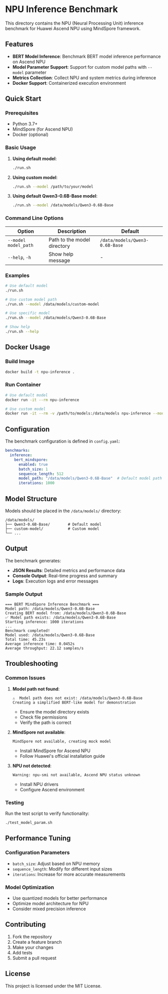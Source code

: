 # NPU Inference Benchmark

This directory contains the NPU (Neural Processing Unit) inference benchmark for Huawei Ascend NPU using MindSpore framework.

## Features

- **BERT Model Inference**: Benchmark BERT model inference performance on Ascend NPU
- **Model Parameter Support**: Support for custom model paths with `--model` parameter
- **Metrics Collection**: Collect NPU and system metrics during inference
- **Docker Support**: Containerized execution environment

## Quick Start

### Prerequisites

- Python 3.7+
- MindSpore (for Ascend NPU)
- Docker (optional)

### Basic Usage

1. **Using default model**:
   ```bash
   ./run.sh
   ```

2. **Using custom model**:
   ```bash
   ./run.sh --model /path/to/your/model
   ```

3. **Using default Qwen3-0.6B-Base model**:
   ```bash
   ./run.sh --model /data/models/Qwen3-0.6B-Base
   ```

### Command Line Options

| Option | Description | Default |
|--------|-------------|---------|
| `--model model_path` | Path to the model directory | `/data/models/Qwen3-0.6B-Base` |
| `--help`, `-h` | Show help message | - |

### Examples

```bash
# Use default model
./run.sh

# Use custom model path
./run.sh --model /data/models/custom-model

# Use specific model
./run.sh --model /data/models/Qwen3-0.6B-Base

# Show help
./run.sh --help
```

## Docker Usage

### Build Image

```bash
docker build -t npu-inference .
```

### Run Container

```bash
# Use default model
docker run -it --rm npu-inference

# Use custom model
docker run -it --rm -v /path/to/models:/data/models npu-inference --model /data/models/custom-model
```

## Configuration

The benchmark configuration is defined in `config.yaml`:

```yaml
benchmarks:
  inference:
    bert_mindspore:
      enabled: true
      batch_size: 1
      sequence_length: 512
      model_path: "/data/models/Qwen3-0.6B-Base"  # Default model path
      iterations: 1000
```

## Model Structure

Models should be placed in the `/data/models/` directory:

```
/data/models/
├── Qwen3-0.6B-Base/        # Default model
├── custom-model/           # Custom model
└── ...
```

## Output

The benchmark generates:

- **JSON Results**: Detailed metrics and performance data
- **Console Output**: Real-time progress and summary
- **Logs**: Execution logs and error messages

### Sample Output

```
=== BERT MindSpore Inference Benchmark ===
Model path: /data/models/Qwen3-0.6B-Base
Creating BERT model from: /data/models/Qwen3-0.6B-Base
✅ Model path exists: /data/models/Qwen3-0.6B-Base
Starting inference: 1000 iterations
...
Benchmark completed!
Model used: /data/models/Qwen3-0.6B-Base
Total time: 45.23s
Average inference time: 0.0452s
Average throughput: 22.12 samples/s
```

## Troubleshooting

### Common Issues

1. **Model path not found**:
   ```
   ⚠️  Model path does not exist: /data/models/Qwen3-0.6B-Base
   Creating a simplified BERT-like model for demonstration
   ```
   - Ensure the model directory exists
   - Check file permissions
   - Verify the path is correct

2. **MindSpore not available**:
   ```
   MindSpore not available, creating mock model
   ```
   - Install MindSpore for Ascend NPU
   - Follow Huawei's official installation guide

3. **NPU not detected**:
   ```
   Warning: npu-smi not available, Ascend NPU status unknown
   ```
   - Install NPU drivers
   - Configure Ascend environment

### Testing

Run the test script to verify functionality:

```bash
./test_model_param.sh
```

## Performance Tuning

### Configuration Parameters

- `batch_size`: Adjust based on NPU memory
- `sequence_length`: Modify for different input sizes
- `iterations`: Increase for more accurate measurements

### Model Optimization

- Use quantized models for better performance
- Optimize model architecture for NPU
- Consider mixed precision inference

## Contributing

1. Fork the repository
2. Create a feature branch
3. Make your changes
4. Add tests
5. Submit a pull request

## License

This project is licensed under the MIT License. 